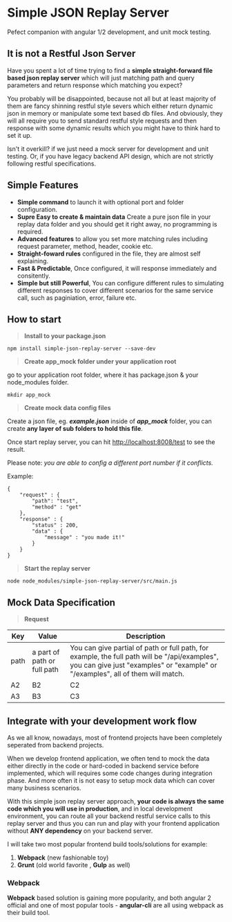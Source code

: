 # Simple JSON Replay Server
Pefect companion with angular 1/2 development, and unit mock testing.

## It is not a Restful Json Server
Have you spent a lot of time trying to find a **simple straight-forward file based json replay server** which will just matching path and query parameters and return response which matching you expect?

You probably will be disappointed, because not all but at least majority of them are fancy shinning restful style severs which either return dynamic json in memory or manipulate some text based db files. And obviously, they will all require you to send standard restful style requests and then response with some dynamic results which you might have to think hard to set it up.

Isn't it overkill? if we just need a mock server for development and unit testing.
Or, if you have legacy backend API design, which are not strictly following restful specifications.

## Simple Features

 * **Simple command** to launch it with optional port and folder configuration.
 * **Supre Easy to create & maintain data** Create a pure json file in your replay data folder and you should get it right away, no programming is required.
 * **Advanced features** to allow you set more matching rules including request parameter, method, header, cookie etc. 
 * **Straight-foward rules** configured in the file, they are almost self explaining.
 * **Fast & Predictable**, Once configured, it will response immediately and consitently.
 * **Simple but still Powerful**, You can configure different rules to simulating different responses to cover different scenarios for the same service call, such as paginiation, error, failure etc.
  

## How to start 

> **Install to your package.json**
 
```
npm install simple-json-replay-server --save-dev
``` 


>  **Create app_mock folder under your application root**
 
 go to your application root folder, where it has package.json & your node_modules folder.
 
```
mkdir app_mock
```    


> **Create mock data config files**    

Create a json file, eg. **_example.json_** inside of **_app_mock_** folder, you can create **any layer of sub folders to hold this file**.

Once start replay server, you can hit <http://localhost:8008/test> to see the result.

Please note: _you are able to config a different port number if it conflicts._

Example: 


```
{
    "request" : {
        "path": "test",
        "method" : "get"
    },
    "response" : {
        "status" : 200,
        "data" : {
            "message" : "you made it!"
        }
    }
}
```  


> **Start the replay server**  
 
 ```
node node_modules/simple-json-replay-server/src/main.js
 ```

## Mock Data Specification

> **Request** 

Key | Value | Description
---------|----------|---------
 path | a part of path or full path | You can give partial of path or full path, for example, the full path will be "/api/examples", you can give just "examples" or "example" or "/examples", all of them will match.
 A2 | B2 | C2
 A3 | B3 | C3

## Integrate with your development work flow

As we all know, nowadays, most of frontend projects have been completely seperated from backend projects. 

When we develop frontend application, we often tend to mock the data either directly in the code or hard-coded in backend service before implemented, which will requires some code changes during integration phase. And more often it is not easy to setup mock data which can cover many business scenarios.

With this simple json replay server approach, **your code is always the same code which you will use in production**, and in local development environment, you can route all your backend restful service calls to this replay server and thus you can run and play with your frontend application without **ANY dependency** on your backend server.

I will take two most popular frontend build tools/solutions for example:

1. **Webpack** (new fashionable toy)
2. **Grunt**   (old world favorite , **Gulp** as well)


### **Webpack** 
**Webpack** based solution is gaining more popularity, and both angular 2 official and one of most popular tools - **angular-cli** are all using webpack as their build tool.

<To Be Edited>